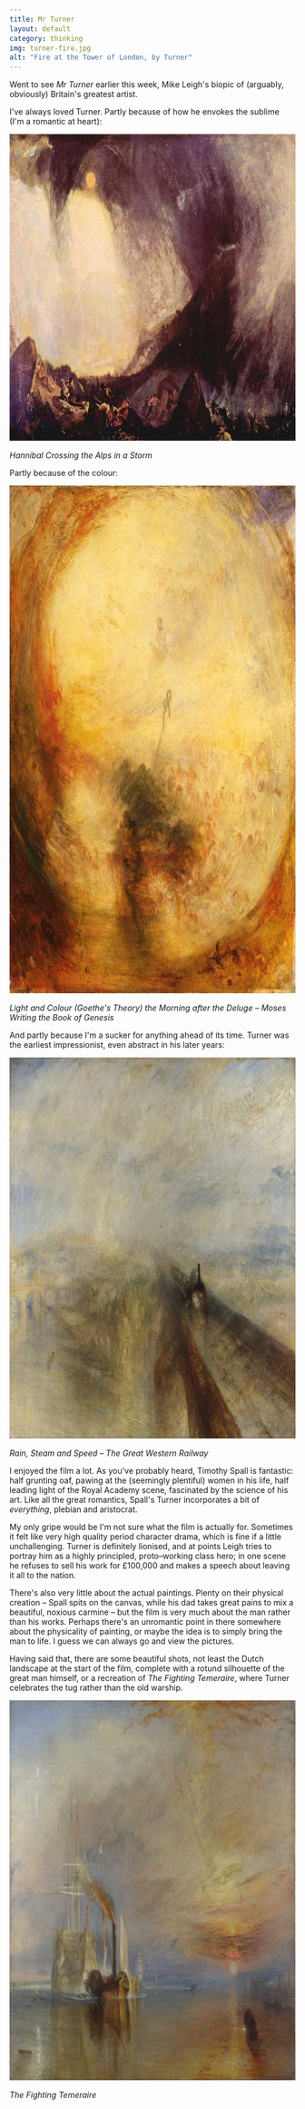 ```yaml
---
title: Mr Turner
layout: default
category: thinking
img: turner-fire.jpg
alt: "Fire at the Tower of London, by Turner"
---
```


Went to see <cite>Mr Turner</cite> earlier this week, Mike Leigh's biopic of (arguably, obviously) Britain's greatest artist.

I've always loved Turner. Partly because of how he envokes the sublime (I'm a romantic at heart):

<img src="/images/alps.jpg" alt="Hannibal crossing the Alps in a storm" height="540" width="900" class="c-measure-very-wide">

<p class="figcaption"><cite>Hannibal Crossing the Alps in a Storm</cite></p>

Partly because of the colour:

<img src="/images/light-and-colour.jpg" alt="Light and Colour (Goethe's Theory) the Morning after the Deluge - Moses Writing the Book of Genesis" height="894" width="900" class="c-measure-very-wide">

<p class="figcaption"><cite>Light and Colour (Goethe's Theory) the Morning after the Deluge &#8211; Moses Writing the Book of Genesis</cite></p>

And partly because I'm a sucker for anything ahead of its time. Turner was the earliest impressionist, even abstract in his later years:

<img src="/images/rain-steam-and-speed.jpg" alt="Rain, Steam and Speed – The Great Western Railway" height="671" width="900" class="c-measure-very-wide">

<p class="figcaption"><cite>Rain, Steam and Speed &#8211; The Great Western Railway</cite></p>

I enjoyed the film a lot. As you've probably heard, Timothy Spall is fantastic: half grunting oaf, pawing at the (seemingly plentiful) women in his life, half leading light of the Royal Academy scene, fascinated by the science of his art. Like all the great romantics, Spall's Turner incorporates a bit of _everything_, plebian and aristocrat.

My only gripe would be I'm not sure what the film is actually for. Sometimes it felt like very high quality period character drama, which is fine if a little unchallenging. Turner is definitely lionised, and at points Leigh tries to portray him as a highly principled, proto&#8211;working class hero; in one scene he refuses to sell his work for &pound;100,000 and makes a speech about leaving it all to the nation.

There's also very little about the actual paintings. Plenty on their physical creation &#8211; Spall spits on the canvas, while his dad takes great pains to mix a beautiful, noxious carmine &#8211; but the film is very much about the man rather than his works. Perhaps there's an unromantic point in there somewhere about the physicality of painting, or maybe the idea is to simply bring the man to life. I guess we can always go and view the pictures.

Having said that, there are some beautiful shots, not least the Dutch landscape at the start of the film, complete with a rotund silhouette of the great man himself, or a recreation of <cite>The Fighting Temeraire</cite>, where Turner celebrates the tug rather than the old warship.

<img src="/images/temeraire.jpg" alt="The Fighting Temeraire" height="669" width="900" class="c-measure-very-wide">

<p class="figcaption"><cite>The Fighting Temeraire</cite></p>
